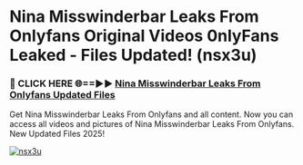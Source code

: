 # Nina Misswinderbar Leaks From Onlyfans Original Videos 0nlyFans Leaked - Files Updated! (nsx3u)

<h3>🔴 CLICK HERE 🌐==►► <a href="https://tinyurl.com/x26r9saj" rel="nofollow">Nina Misswinderbar Leaks From Onlyfans Updated Files</a></h3>

Get Nina Misswinderbar Leaks From Onlyfans and all content. Now you can access all videos and pictures of Nina Misswinderbar Leaks From Onlyfans. New Updated Files 2025!

[![nsx3u](https://i.imgur.com/LkgZPqh.gif)](https://tinyurl.com/x26r9saj)
